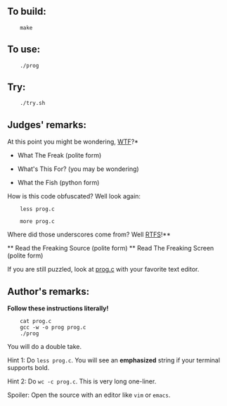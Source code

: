 ## To build:

``` <!---sh-->
    make
```


## To use:

``` <!---sh-->
    ./prog
```


## Try:

``` <!---sh-->
    ./try.sh
```


## Judges' remarks:

At this point you might be wondering, [WTF](http://acronyms.thefreedictionary.com/WTF)?\*

* What The Freak (polite form)

* What's This For? (you may be wondering)

* What the Fish (python form)

How is this code obfuscated?  Well look again:

``` <!---sh-->
    less prog.c

    more prog.c
```

Where did those underscores come from?  Well [RTFS](http://acronyms.thefreedictionary.com/RTFS)!\*\*

** Read the Freaking Source (polite form)
** Read The Freaking Screen (polite form)

If you are still puzzled, look at [prog.c](%%REPO_URL%%/2015/endoh2/prog.c) with your favorite text editor.


## Author's remarks:

**Follow these instructions literally!**

``` <!---sh-->
    cat prog.c
    gcc -w -o prog prog.c
    ./prog
```

You will do a double take.

Hint 1: Do `less prog.c`.  You will see an **emphasized** string if your
terminal supports bold.

Hint 2: Do `wc -c prog.c`.  This is very long one-liner.

Spoiler: Open the source with an editor like `vim` or `emacs`.

<!--

    Copyright © 1984-2024 by Landon Curt Noll. All Rights Reserved.

    You are free to share and adapt this file under the terms of this license:

        Creative Commons Attribution-ShareAlike 4.0 International (CC BY-SA 4.0)

    For more information, see:

        https://creativecommons.org/licenses/by-sa/4.0/

-->
